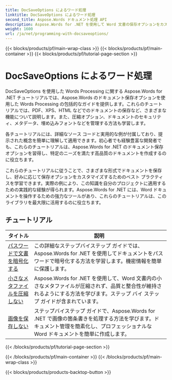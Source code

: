 ```yaml
---
title: DocSaveOptions によるワード処理
linktitle: DocSaveOptions によるワード処理
second_title: Aspose.Words ドキュメント処理 API
description: Aspose.Words for .NET を使用して Word 文書の保存オプションをカスタマイズする方法を学びます。チュートリアルでは、ファイル形式、圧縮、パスワード保護など、利用可能なさまざまなオプションについて説明します。
weight: 1600
url: /ja/net/programming-with-docsaveoptions/
---
```


{{< blocks/products/pf/main-wrap-class >}}
{{< blocks/products/pf/main-container >}}
{{< blocks/products/pf/tutorial-page-section >}}

# DocSaveOptions によるワード処理

DocSaveOptions を使用した Words Processing に関する Aspose.Words for .NET チュートリアルでは、Aspose.Words のドキュメント保存オプションを使用した Words Processing の包括的なガイドを提供します。これらのチュートリアルでは、PDF、XPS、HTML などでのドキュメントの保存など、さまざまな機能について説明します。また、圧縮オプション、ドキュメントのセキュリティ、メタデータ、埋め込みフォントなどを管理する方法も学習します。

各チュートリアルには、詳細なソース コードと実用的な例が付属しており、提示された概念を簡単に理解して適用できます。初心者でも経験豊富な開発者でも、これらのチュートリアルは、Aspose.Words for .NET のドキュメント保存オプションを習得し、特定のニーズを満たす高品質のドキュメントを作成するのに役立ちます。

これらのチュートリアルに従うことで、さまざまな形式でドキュメントを保存し、好みに応じて保存オプションをカスタマイズするためのベスト プラクティスを学習できます。実際の例により、この知識を自分のプロジェクトに適用するための実践的な経験が得られます。Aspose.Words for .NET には、Word ドキュメントを操作するための強力なツールがあり、これらのチュートリアルは、このライブラリを最大限に活用するのに役立ちます。

 ## チュートリアル
| タイトル | 説明 |
| --- | --- |
| [パスワードで文書を暗号化する](./encrypt-document-with-password/) | この詳細なステップバイステップ ガイドでは、Aspose.Words for .NET を使用してドキュメントをパスワードで暗号化する方法を学習します。機密情報を簡単に保護します。 |
| [小さなメタファイルを圧縮しない](./do-not-compress-small-metafiles/) | Aspose.Words for .NET を使用して、Word 文書内の小さなメタファイルが圧縮されず、品質と整合性が維持されるようにする方法を学びます。ステップ バイ ステップ ガイドが含まれています。 |
| [画像を保存しない](./do-not-save-picture-bullet/) | ステップバイステップ ガイドで、Aspose.Words for .NET で画像の箇条書きを処理する方法を学びます。ドキュメント管理を簡素化し、プロフェッショナルな Word ドキュメントを簡単に作成します。 |
{{< /blocks/products/pf/tutorial-page-section >}}

{{< /blocks/products/pf/main-container >}}
{{< /blocks/products/pf/main-wrap-class >}}

{{< blocks/products/products-backtop-button >}}
